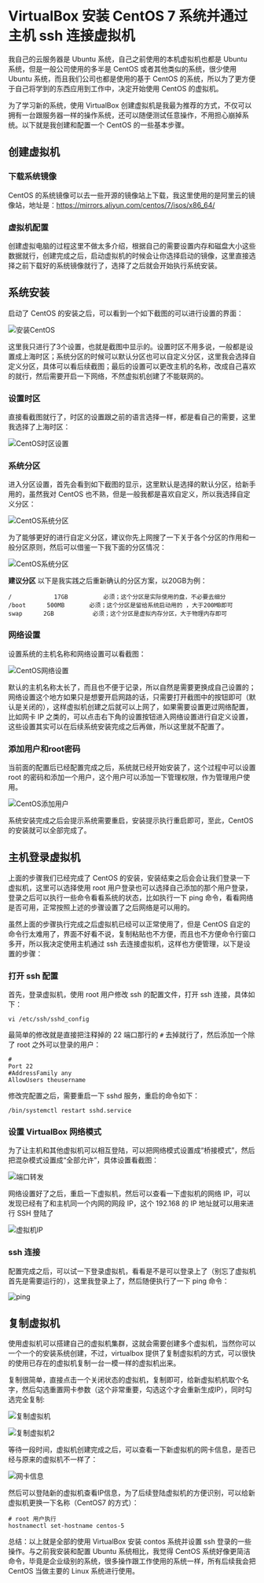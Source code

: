 # VirtualBox 安装 CentOS 7 系统并通过主机 ssh 连接虚拟机

我自己的云服务器是 Ubuntu 系统，自己之前使用的本机虚拟机也都是 Ubuntu 系统，但是一般公司使用的多半是 CentOS 或者其他类似的系统，很少使用 Ubuntu 系统，而且我们公司也都是使用的基于 CentOS 的系统，所以为了更方便于自己将学到的东西应用到工作中，决定开始使用 CentOS 的虚拟机。

为了学习新的系统，使用 VirtualBox 创建虚拟机是我最为推荐的方式，不仅可以拥有一台跟服务器一样的操作系统，还可以随便测试任意操作，不用担心崩掉系统。以下就是我创建和配置一个 CentOS 的一些基本步骤。


## 创建虚拟机
### 下载系统镜像
CentOS 的系统镜像可以去一些开源的镜像站上下载，我这里使用的是阿里云的镜像站，地址是：<https://mirrors.aliyun.com/centos/7/isos/x86_64/>

### 虚拟机配置
创建虚拟电脑的过程这里不做太多介绍，根据自己的需要设置内存和磁盘大小这些数据就行，创建完成之后，启动虚拟机的时候会让你选择启动的镜像，这里直接选择之前下载好的系统镜像就行了，选择了之后就会开始执行系统安装。


## 系统安装
启动了 CentOS 的安装之后，可以看到一个如下截图的可以进行设置的界面：

![安装CentOS](https://tendcode.com/cdn/article/190131/tendcode_2019-01-31_22-04-56.png)

这里我只进行了3个设置，也就是截图中显示的。设置时区不用多说，一般都是设置成上海时区；系统分区的时候可以默认分区也可以自定义分区，这里我会选择自定义分区，具体可以看后续截图；最后的设置可以更改主机的名称，改成自己喜欢的就行，然后需要开启一下网络，不然虚拟机创建了不能联网的。

### 设置时区
直接看截图就行了，时区的设置跟之前的语言选择一样，都是看自己的需要，这里我选择了上海时区：

![CentOS时区设置](https://tendcode.com/cdn/article/190131/tendcode_2019-01-31_22-05-35.png)

### 系统分区
进入分区设置，首先会看到如下截图的显示，这里默认是选择的默认分区，给新手用的，虽然我对 CentOS 也不熟，但是一般我都是喜欢自定义，所以我选择自定义分区：

![CentOS系统分区](https://tendcode.com/cdn/article/190131/tendcode_2019-01-31_22-08-38.png)

为了能够更好的进行自定义分区，建议你先上网搜了一下关于各个分区的作用和一般分区原则，然后可以借鉴一下我下面的分区情况：

![CentOS系统分区](https://tendcode.com/cdn/article/190612/virtualbox-install-centos-7.png)

**建议分区**
以下是我实践之后重新确认的分区方案，以20GB为例：

```
/            17GB          必须；这个分区是实际使用的盘，不必要去细分
/boot      500MB       必须；这个分区是留给系统启动用的 ，大于200MB即可
swap      2GB           必须；这个分区是虚拟内存分区，大于物理内存即可
```

### 网络设置
设置系统的主机名称和网络设置可以看截图：

![CentOS网络设置](https://tendcode.com/cdn/article/190131/tendcode_2019-01-31_21-21-22.png)

默认的主机名称太长了，而且也不便于记录，所以自然是需要更换成自己设置的；网络设置这个地方如果只是想要开启网路的话，只需要打开截图中的按钮即可（默认是关闭的），这样虚拟机创建之后就可以上网了，如果需要设置更过网络配置，比如网卡 IP 之类的，可以点击右下角的设置按钮进入网络设置进行自定义设置，这些设置其实可以在后续系统安装完成之后再做，所以这里就不配置了。

### 添加用户和root密码
当前面的配置后已经配置完成之后，系统就已经开始安装了，这个过程中可以设置 root 的密码和添加一个用户，这个用户可以添加一下管理权限，作为管理用户使用。

![CentOS添加用户](https://tendcode.com/cdn/article/190131/tendcode_2019-01-31_22-57-48.png)

系统安装完成之后会提示系统需要重启，安装提示执行重启即可，至此，CentOS 的安装就可以全部完成了。

## 主机登录虚拟机
上面的步骤我们已经完成了 CentOS 的安装，安装结束之后会会让我们登录一下虚拟机，这里可以选择使用 root 用户登录也可以选择自己添加的那个用户登录，登录之后可以执行一些命令看看系统的状态，比如执行一下 ping 命令，看看网络是否可用，正常按照上述的步骤设置了之后网络是可以用的。

虽然上面的步骤执行完成之后虚拟机已经可以正常使用了，但是 CentOS 自定的命令行太难用了，界面不好看不说，复制粘贴也不方便，而且也不方便命令行窗口多开，所以我决定使用主机通过 ssh 去连接虚拟机，这样也方便管理，以下是设置的步骤：

### 打开 ssh 配置
首先，登录虚拟机，使用 root 用户修改 ssh 的配置文件，打开 ssh 连接，具体如下：

```shell
vi /etc/ssh/sshd_config
```

最简单的修改就是直接把注释掉的 22 端口那行的 `#` 去掉就行了，然后添加一个除了 root 之外可以登录的用户：
```shell
#
Port 22
#AddressFamily any
AllowUsers theusername
```

修改完配置之后，需要重启一下 sshd 服务，重启的命令如下：

```shell
/bin/systemctl restart sshd.service
```

### 设置 VirtualBox 网络模式

为了让主机和其他虚拟机可以相互登陆，可以把网络模式设置成“桥接模式”，然后把混杂模式设置成“全部允许”，具体设置看截图：

![端口转发](https://tendcode.com/cdn/article/190612/tendcode_2019-06-13_20-33-35.png)

网络设置好了之后，重启一下虚拟机，然后可以查看一下虚拟机的网络 IP，可以发现已经有了和主机同一个内网的网段 IP，这个 192.168 的 IP 地址就可以用来进行 SSH 登陆了

![虚拟机IP](https://tendcode.com/cdn/article/190612/tendcode_2019-06-13_20-41-15.png)

### ssh 连接
配置完成之后，可以试一下登录虚拟机，看看是不是可以登录上了（别忘了虚拟机首先是需要运行的），这里我登录上了，然后随便执行了一下 ping 命令：

![ping](https://tendcode.com/cdn/article/190131/tendcode_2019-01-31_23-33-56.png)

## 复制虚拟机
使用虚拟机可以搭建自己的虚拟机集群，这就会需要创建多个虚拟机，当然你可以一个一个的安装系统创建，不过，virtualbox 提供了复制虚拟机的方式，可以很快的使用已存在的虚拟机复制一台一模一样的虚拟机出来。

复制很简单，直接点击一个关闭状态的虚拟机，复制即可，给新虚拟机机取个名字，然后勾选重置网卡参数（这个非常重要，勾选这个才会重新生成IP），同时勾选完全复制:

![复制虚拟机](https://tendcode.com/cdn/article/190715/tendcode_2019-07-15_19-11-55.png)

![复制虚拟机2](https://tendcode.com/cdn/article/190715/tendcode_2019-07-15_19-12-04.png)

等待一段时间，虚拟机创建完成之后，可以查看一下新虚拟机的网卡信息，是否已经与原来的虚拟机不一样了：

![网卡信息](https://tendcode.com/cdn/article/190715/tendcode_2019-07-15_19-15-23.png)

然后可以登陆新的虚拟机查看IP信息，为了后续登陆虚拟机的方便识别，可以给新虚拟机更换一下名称（CentOS7 的方式）：

```
# root 用户执行
hostnamectl set-hostname centos-5
```

总结：以上就是全部的使用 VirtualBox 安装 contos 系统并设置 ssh 登录的一些操作。与之前我安装和配置 Ubuntu 系统相比，我觉得 CentOS 系统好像更简洁命令，毕竟是企业级别的系统，很多操作跟工作使用的系统一样，所有后续我会把 CentOS 当做主要的 Linux 系统进行使用。